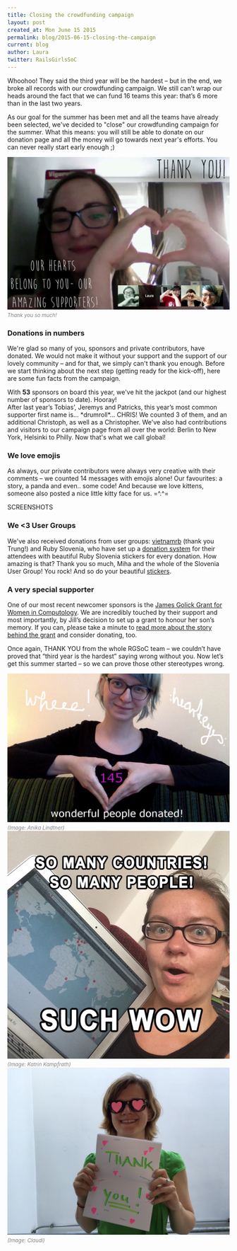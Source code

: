```yaml
---
title: Closing the crowdfunding campaign
layout: post
created_at: Mon June 15 2015
permalink: blog/2015-06-15-closing-the-campaign
current: blog
author: Laura
twitter: RailsGirlsSoC
---
```


Whoohoo! They said the third year will be the hardest – but in the end, we broke all records with our crowdfunding campaign. We still can’t wrap our heads around the fact that we can fund 16 teams this year: that’s 6 more than in the last two years.

As our goal for the summer has been met and all the teams have already been selected, we've decided to "close" our crowdfunding campaign for the summer. What this means: you will still be able to donate on our donation page and all the money will go towards next year's efforts. You can never really start early enough ;)

<img src="/img/blog/2015/closing-the-campaign-hangout.jpg" width="600">
<font color="grey"><small><i>Thank you so much!</i></small></font>  

### Donations in numbers  
We're glad so many of you, sponsors and private contributors, have donated. We would not make it without your support and the support of our lovely community – and for that, we simply can't thank you enough. Before we start thinking about the next step (getting ready for the kick-off), here are some fun facts from the campaign.  

With **53** sponsors on board this year, we've hit the jackpot (and our highest number of sponsors to date). Hooray!  
After last year’s Tobias’, Jeremys and Patricks, this year’s most common supporter first name is... \*drumroll\*... CHRIS! We counted 3 of them, and an additional Christoph, as well as a Christopher. We've also had contributions and visitors to our campaign page from all over the world: Berlin to New York, Helsinki to Philly. Now that's what we call global!  

### We love emojis
As always, our private contributors were always very creative with their comments – we counted 14 messages with emojis alone! Our favourites: a story, a panda and even.. some code! And because we love kittens, someone also posted a nice little kitty face for us. =^.^=  

SCREENSHOTS

### We <3 User Groups  
We've also received donations from user groups: [vietnamrb](http://ruby.org.vn/) (thank you Trung!) and Ruby Slovenia, who have set up a [donation system](http://www.rug.si/donations/) for their attendees with beautiful Ruby Slovenia stickers for every donation. How amazing is that? Thank you so much, Miha and the whole of the Slovenia User Group! You rock! And so do your beautiful [stickers](http://www.rug.si/stickers/).  

### A very special supporter  
One of our most recent newcomer sponsors is the [James Golick Grant for Women in Computology](https://jamesgolick.bitmakerlabs.com/). We are incredibly touched by their support and most importantly, by Jill’s decision to set up a grant to honour her son’s memory. If you can, please take a minute to [read more about the story behind the grant](https://jamesgolick.bitmakerlabs.com/) and consider donating, too.  

Once again, THANK YOU from the whole RGSoC team – we couldn’t have proved that “third year is the hardest” saying wrong without you. Now let’s get this summer started – so we can prove those other stereotypes wrong.


<img src="/img/blog/2015/closing-the-campaign-anika.jpg" width="600">
<font color="grey"><small><i>(Image: Anika Lindtner)</i></small></font>  

<img src="/img/blog/2015/closing-the-campaign-katrin.jpg" width="600">
<font color="grey"><small><i>(Image: Katrin Kampfrath)</i></small></font>  

<img src="/img/blog/2015/closing-the-campaign-claudi.jpg" width="600">
<font color="grey"><small><i>(Image: Claudi)</i></small></font>  